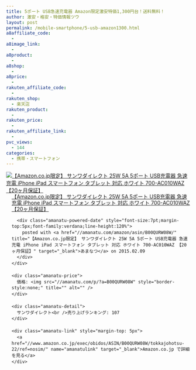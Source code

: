 ```yaml
---
title: 5ポート USB急速充電器 Amazon限定激安特価1,300円台！送料無料！
author: 激安・格安・特価情報ツウ
layout: post
permalink: /mobile-smartphone/5-usb-amazon1300.html
a8affiliate_code:
  -
a8image_link:
  -
a8product:
  -
a8shop:
  -
a8price:
  -
rakuten_affiliate_code:
  -
rakuten_shop:
  - 楽天店
rakuten_product:
  -
rakuten_price:
  -
rakuten_affiliate_link:
  -
pvc_views:
  - 144
categories:
  - 携帯・スマートフォン
---
```

<div class="amanatu-box" style="margin-bottom:0px;">
  <div class="amanatu-image" style="float:left;">
    <a href="//www.amazon.co.jp/exec/obidos/ASIN/B00QURW08W/tokkajohotsu-22/ref=nosim/" name="amanatulink" target="_blank"><img src="//i1.wp.com/ecx.images-amazon.com/images/I/313Lx05beOL._SL160_.jpg?w=546" alt="【Amazon.co.jp限定】 サンワダイレクト 25W 5A 5ポート USB充電器 急速充電 iPhone iPad スマートフォン タブレット 対応 ホワイト 700-AC010WAZ 【20ヶ月保証】" style="border: none;" data-recalc-dims="1" /></a>
  </div>

  <div class="amanatu-info" style="float:left;margin-left:15px;line-height:120%">
    <div class="amanatu-name" style="margin-bottom:10px;line-height:120%">
      <a href="//www.amazon.co.jp/exec/obidos/ASIN/B00QURW08W/tokkajohotsu-22/ref=nosim/" name="amanatulink" target="_blank">【Amazon.co.jp限定】 サンワダイレクト 25W 5A 5ポート USB充電器 急速充電 iPhone iPad スマートフォン タブレット 対応 ホワイト 700-AC010WAZ 【20ヶ月保証】</a>

      <div class="amanatu-powered-date" style="font-size:7pt;margin-top:5px;font-family:verdana;line-height:120%">
        posted with <a href="//amanatu.com/amazon/asin/B00QURW08W/" title="【Amazon.co.jp限定】 サンワダイレクト 25W 5A 5ポート USB充電器 急速充電 iPhone iPad スマートフォン タブレット 対応 ホワイト 700-AC010WAZ 【20ヶ月保証】" target="_blank">あまなつ</a> on 2015.02.09
      </div>
    </div>

    <div class="amanatu-price">
      価格: <img src="//amanatu.com/p/?a=B00QURW08W" style="border-style:none;" title="" alt="" />
    </div>

    <div class="amanatu-detail">
      サンワダイレクト<br />売り上げランキング: 107
    </div>

    <div class="amanatu-link" style="margin-top: 5px">
      <a href="//www.amazon.co.jp/exec/obidos/ASIN/B00QURW08W/tokkajohotsu-22/ref=nosim/" name="amanatulink" target="_blank">Amazon.co.jp で詳細を見る</a>
    </div>
  </div>

  <div class="amanatu-footer" style="clear: left">
  </div>
</div>